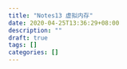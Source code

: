 ```yaml
---
title: "Notes13 虚拟内存"
date: 2020-04-25T13:36:29+08:00
description: ""
draft: true
tags: []
categories: []
---
```

